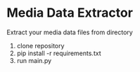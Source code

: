 # Media Data Extractor
Extract your media data files from directory
1) clone repository
2) pip install -r requirements.txt
3) run main.py